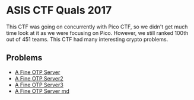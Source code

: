 # ASIS CTF Quals 2017

This CTF was going on concurrently with Pico CTF, so we didn't get much time look at it as we were focusing on Pico.
However, we still ranked 100th out of 451 teams. This CTF had many interesting crypto problems.

## Problems

* [A Fine OTP Server](problems/A_Fine_OTP_Server.tex)
* [A Fine OTP Server2](problems/A_Fine_OTP_Server.pdf)
* [A Fine OTP Server3](problems/A_Fine_OTP_Server.txt)
* [A Fine OTP Server md](problems/A_Fine_OTP_Server.md)
